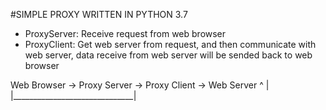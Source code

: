 #SIMPLE PROXY WRITTEN IN PYTHON 3.7
- ProxyServer: Receive request from web browser
- ProxyClient: Get web server from request, and then communicate with web server,
data receive from web server will be sended back to web browser

Web Browser -> Proxy Server -> Proxy Client -> Web Server
      ^                              |
      |______________________________|